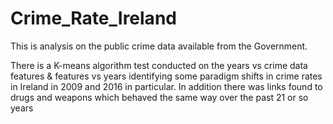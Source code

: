 # Crime_Rate_Ireland
This is analysis on the public crime data available from the Government. 

There is a K-means algorithm test conducted on the years vs crime data features & features vs years identifying some paradigm shifts in crime rates in Ireland in 2009 and 2016 in particular. 
In addition there was links found to drugs and weapons which behaved the same way over the past 21 or so years
